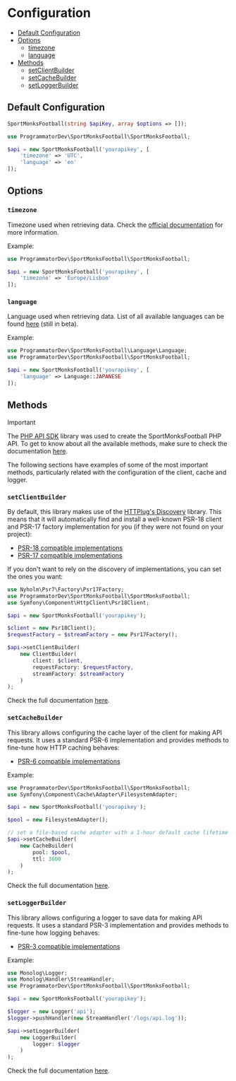 # Configuration

- [Default Configuration](#default-configuration)
- [Options](#options)
  - [timezone](#timezone)
  - [language](#language)
- [Methods](#methods)
  - [setClientBuilder](#setclientbuilder)
  - [setCacheBuilder](#setcachebuilder)
  - [setLoggerBuilder](#setloggerbuilder)

## Default Configuration

```php
SportMonksFootball(string $apiKey, array $options => []);
```

```php
use ProgrammatorDev\SportMonksFootball\SportMonksFootball;

$api = new SportMonksFootball('yourapikey', [
    'timezone' => 'UTC',
    'language' => 'en'
]);
```

## Options

### `timezone`

Timezone used when retrieving data. 
Check the [official documentation](https://docs.sportmonks.com/football/tutorials-and-guides/tutorials/timezone-parameters-on-different-endpoints) for more information.

Example:

```php
use ProgrammatorDev\SportMonksFootball\SportMonksFootball;

$api = new SportMonksFootball('yourapikey', [
    'timezone' => 'Europe/Lisbon'
]);
```

### `language`

Language used when retrieving data.
List of all available languages can be found [here](https://docs.sportmonks.com/football/api/translations-beta) (still in beta).

Example:

```php
use ProgrammatorDev\SportMonksFootball\Language\Language;
use ProgrammatorDev\SportMonksFootball\SportMonksFootball;

$api = new SportMonksFootball('yourapikey', [
    'language' => Language::JAPANESE
]);
```

## Methods

> [!IMPORTANT]
> The [PHP API SDK](https://github.com/programmatordev/php-api-sdk) library was used to create the SportMonksFootball PHP API.
> To get to know about all the available methods, make sure to check the documentation [here](https://github.com/programmatordev/php-api-sdk?tab=readme-ov-file#documentation).

The following sections have examples of some of the most important methods,
particularly related with the configuration of the client, cache and logger.

### `setClientBuilder`

By default, this library makes use of the [HTTPlug's Discovery](https://github.com/php-http/discovery) library.
This means that it will automatically find and install a well-known PSR-18 client and PSR-17 factory implementation for you
(if they were not found on your project):
- [PSR-18 compatible implementations](https://packagist.org/providers/psr/http-client-implementation)
- [PSR-17 compatible implementations](https://packagist.org/providers/psr/http-factory-implementation)

If you don't want to rely on the discovery of implementations, you can set the ones you want:

```php
use Nyholm\Psr7\Factory\Psr17Factory;
use ProgrammatorDev\SportMonksFootball\SportMonksFootball;
use Symfony\Component\HttpClient\Psr18Client;

$api = new SportMonksFootball('yourapikey');

$client = new Psr18Client();
$requestFactory = $streamFactory = new Psr17Factory();

$api->setClientBuilder(
    new ClientBuilder(
        client: $client, 
        requestFactory: $requestFactory, 
        streamFactory: $streamFactory
    )
);
```

Check the full documentation [here](https://github.com/programmatordev/php-api-sdk?tab=readme-ov-file#http-client-psr-18-and-http-factories-psr-17).

### `setCacheBuilder`

This library allows configuring the cache layer of the client for making API requests.
It uses a standard PSR-6 implementation and provides methods to fine-tune how HTTP caching behaves:
- [PSR-6 compatible implementations](https://packagist.org/providers/psr/cache-implementation)

Example:

```php
use ProgrammatorDev\SportMonksFootball\SportMonksFootball;
use Symfony\Component\Cache\Adapter\FilesystemAdapter;

$api = new SportMonksFootball('yourapikey');

$pool = new FilesystemAdapter();

// set a file-based cache adapter with a 1-hour default cache lifetime
$api->setCacheBuilder(
    new CacheBuilder(
        pool: $pool, 
        ttl: 3600
    )
);
```

Check the full documentation [here](https://github.com/programmatordev/php-api-sdk?tab=readme-ov-file#cache-psr-6).

### `setLoggerBuilder`

This library allows configuring a logger to save data for making API requests.
It uses a standard PSR-3 implementation and provides methods to fine-tune how logging behaves:
- [PSR-3 compatible implementations](https://packagist.org/providers/psr/log-implementation)

Example:

```php
use Monolog\Logger;
use Monolog\Handler\StreamHandler;
use ProgrammatorDev\SportMonksFootball\SportMonksFootball;

$api = new SportMonksFootball('yourapikey');

$logger = new Logger('api');
$logger->pushHandler(new StreamHandler('/logs/api.log'));

$api->setLoggerBuilder(
    new LoggerBuilder(
        logger: $logger
    )
);
```

Check the full documentation [here](https://github.com/programmatordev/php-api-sdk?tab=readme-ov-file#logger-psr-3).